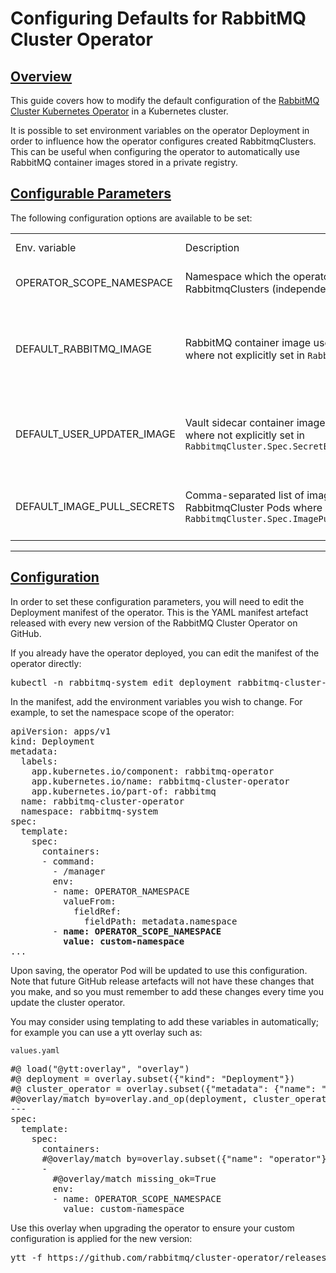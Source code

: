 <!--
Copyright (c) 2020-2021 VMware, Inc. or its affiliates.

All rights reserved. This program and the accompanying materials
are made available under the terms of the under the Apache License,
Version 2.0 (the "License”); you may not use this file except in compliance
with the License. You may obtain a copy of the License at

https://www.apache.org/licenses/LICENSE-2.0

Unless required by applicable law or agreed to in writing, software
distributed under the License is distributed on an "AS IS" BASIS,
WITHOUT WARRANTIES OR CONDITIONS OF ANY KIND, either express or implied.
See the License for the specific language governing permissions and
limitations under the License.
-->

# Configuring Defaults for RabbitMQ Cluster Operator

## <a id="overview" class="anchor" href="#overview">Overview</a>

This guide covers how to modify the default configuration of the [RabbitMQ Cluster Kubernetes Operator](/kubernetes/operator/operator-overview.html) in a Kubernetes cluster.

It is possible to set environment variables on the operator Deployment in order to influence how the operator configures created RabbitmqClusters.
This can be useful when configuring the operator to automatically use RabbitMQ container images stored in a private registry.

## <a id='parameters' class='anchor' href='#parameters'>Configurable Parameters</a>

The following configuration options are available to be set:

<table>
<tr>
<td>
Env. variable
</td>
<td>
Description
</td>
<td>
Effect when unset
</td>
</tr>
<tr>
<td>
OPERATOR_SCOPE_NAMESPACE
</td>
<td>
Namespace which the operator will reconcile and watch RabbitmqClusters (independent of installation namespace)
</td>
<td>
All namespaces are watched and reconciled
</td>
</tr>
<tr>
<td>
DEFAULT_RABBITMQ_IMAGE
</td>
<td>
RabbitMQ container image used for new RabbitmqCluster Pods where not explicitly set in <code>RabbitmqCluster.Spec.Image</code>
</td>
<td>
Operator uses the latest RabbitMQ container image available at time of release for new Pods
</td>
</tr>
<tr>
<td>
DEFAULT_USER_UPDATER_IMAGE
</td>
<td>
Vault sidecar container image used for new RabbitmqCluster Pods where not explicitly set in <code>RabbitmqCluster.Spec.SecretBackend.Vault.DefaultUserUpdaterImage</code>
</td>
<td>
Operator uses the latest sidecar container image available at time of release for new Pods
</td>
</tr>
<tr>
<td>
DEFAULT_IMAGE_PULL_SECRETS
</td>
<td>
Comma-separated list of imagePullSecrets to set by default on all RabbitmqCluster Pods where not explicitly set in <code>RabbitmqCluster.Spec.ImagePullSecrets</code>
</td>
<td>
New RabbitmqCluster Pods have no imagePullSecrets by default
</td>
</tr>
</table>

-----

## <a id='configuration' class='anchor' href='#configuration'>Configuration</a>

In order to set these configuration parameters, you will need to edit the Deployment manifest of the operator.
This is the YAML manifest artefact released with every new version of the RabbitMQ Cluster Operator on GitHub.

If you already have the operator deployed, you can edit the manifest of the operator directly:
<pre class="lang-bash">
kubectl -n rabbitmq-system edit deployment rabbitmq-cluster-operator
</pre>

In the manifest, add the environment variables you wish to change. For example, to set the namespace scope of the operator:
<pre class="lang-yaml">
apiVersion: apps/v1
kind: Deployment
metadata:
  labels:
    app.kubernetes.io/component: rabbitmq-operator
    app.kubernetes.io/name: rabbitmq-cluster-operator
    app.kubernetes.io/part-of: rabbitmq
  name: rabbitmq-cluster-operator
  namespace: rabbitmq-system
spec:
  template:
    spec:
      containers:
      - command:
        - /manager
        env:
        - name: OPERATOR_NAMESPACE
          valueFrom:
            fieldRef:
              fieldPath: metadata.namespace
        - <b>name: OPERATOR_SCOPE_NAMESPACE</b>
          <b>value: custom-namespace</b>
...
</pre>
Upon saving, the operator Pod will be updated to use this configuration.
Note that future GitHub release artefacts will not have these changes that you make, and so you must remember
to add these changes every time you update the cluster operator.

You may consider using templating to add these variables in automatically; for example you can use a ytt overlay
such as:

<code>values.yaml</code>
<pre class="lang-yaml">
#@ load("@ytt:overlay", "overlay")
#@ deployment = overlay.subset({"kind": "Deployment"})
#@ cluster_operator = overlay.subset({"metadata": {"name": "rabbitmq-cluster-operator"}})
#@overlay/match by=overlay.and_op(deployment, cluster_operator),expects="1+"
---
spec:
  template:
    spec:
      containers:
      #@overlay/match by=overlay.subset({"name": "operator"}),expects="1+"
      -
        #@overlay/match missing_ok=True
        env:
        - name: OPERATOR_SCOPE_NAMESPACE
          value: custom-namespace
</pre>
Use this overlay when upgrading the operator to ensure your custom configuration is applied for the new version:
<pre class="lang-bash">
ytt -f https://github.com/rabbitmq/cluster-operator/releases/latest/download/cluster-operator.yml -f values.yaml | kubectl apply -f -
</pre>